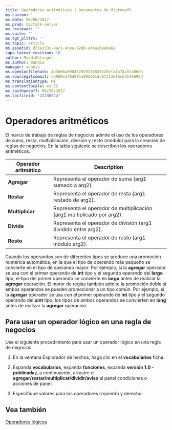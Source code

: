 ```yaml
---
title: Operadores aritméticos | Documentos de Microsoft
ms.custom: ''
ms.date: 06/08/2017
ms.prod: biztalk-server
ms.reviewer: ''
ms.suite: ''
ms.tgt_pltfrm: ''
ms.topic: article
ms.assetid: d73e153c-aac1-4cea-92d8-af4a1bea6e6a
caps.latest.revision: 10
author: MandiOhlinger
ms.author: mandia
manager: anneta
ms.openlocfilehash: 4b3d66a990437929176835228efa1a74a5fa8683
ms.sourcegitcommit: cb908c540d8f1a692d01dc8f313e16cb4b4e696d
ms.translationtype: MT
ms.contentlocale: es-ES
ms.lasthandoff: 09/20/2017
ms.locfileid: "22230524"
---
```

# <a name="arithmetic-operators"></a>Operadores aritméticos
El marco de trabajo de reglas de negocios admite el uso de los operadores de suma, resta, multiplicación, división y resto (módulo) para la creación de reglas de negocios. En la tabla siguiente se describen los operadores aritméticos.  
  
|Operador aritmético|Description|  
|-------------------------|-----------------|  
|**Agregar**|Representa el operador de suma (arg1 sumado a arg2).|  
|**Restar**|Representa el operador de resta (arg1 restado de arg2).|  
|**Multiplicar**|Representa el operador de multiplicación (arg1 multiplicado por arg2).|  
|**Divide**|Representa el operador de división (arg1 dividido entre arg2).|  
|**Resto**|Representa el operador de resto (arg1 módulo arg2).|  
  
 Cuando los operandos son de diferentes tipos se produce una promoción numérica automática, en la que el tipo de operando más pequeño se convierte en el tipo de operando mayor. Por ejemplo, si la **agregar** operador se usa con el primer operando de **int** tipo y el segundo operando del **largo** tipo, el tipo del primer operando se convierte en **largo** antes de realizar la **agregar** operación. El motor de reglas también admite la promoción doble si ambos operandos se pueden promocionar a un tipo común. Por ejemplo, si la **agregar** operador se usa con el primer operando de **int** tipo y el segundo operando del **uint** tipo, los tipos de ambos operandos se convierten en **long** antes de realizar la **agregar** operación.  
  
## <a name="to-use-a-logical-operator-in-a-business-rule"></a>Para usar un operador lógico en una regla de negocios  
 Use el siguiente procedimiento para usar un operador lógico en una regla de negocios.  
  
1.  En la ventana Explorador de hechos, haga clic en el **vocabularios** ficha.  
  
2.  Expanda **vocabularios**, expanda **funciones**, expanda **versión 1.0 - publicada**y, a continuación, arrastre el **agregar/restar/multiplicar/dividir/aviso** al panel condiciones o acciones de panel.  
  
3.  Especifique valores para los operadores izquierdo y derecho.  
  
## <a name="see-also"></a>Vea también  
 [Operadores lógicos](../core/logical-operators.md)